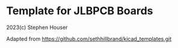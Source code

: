 # Template for JLBPCB Boards

2023(c) Stephen Houser

Adapted from https://github.com/sethhillbrand/kicad_templates.git